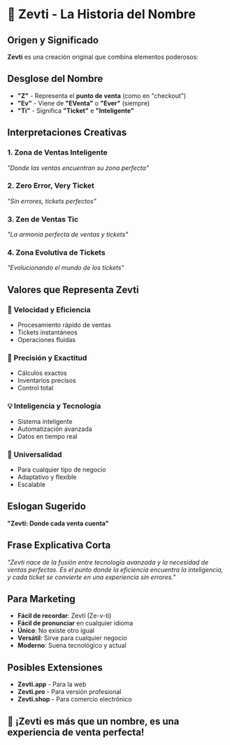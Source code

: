 # 🎯 Zevti - La Historia del Nombre

## Origen y Significado

**Zevti** es una creación original que combina elementos poderosos:

## Desglose del Nombre

- **"Z"** - Representa el **punto de venta** (como en "checkout")
- **"Ev"** - Viene de **"EVenta"** o **"Ever"** (siempre)
- **"Ti"** - Significa **"Ticket"** e **"Inteligente"**

## Interpretaciones Creativas

### 1. Zona de Ventas Inteligente
*"Donde las ventas encuentran su zona perfecta"*

### 2. Zero Error, Very Ticket
*"Sin errores, tickets perfectos"*

### 3. Zen de Ventas Tic
*"La armonía perfecta de ventas y tickets"*

### 4. Zona Evolutiva de Tickets
*"Evolucionando el mundo de los tickets"*

## Valores que Representa Zevti

### 🚀 Velocidad y Eficiencia
- Procesamiento rápido de ventas
- Tickets instantáneos
- Operaciones fluidas

### 🎯 Precisión y Exactitud
- Cálculos exactos
- Inventarios precisos
- Control total

### 💡 Inteligencia y Tecnología
- Sistema inteligente
- Automatización avanzada
- Datos en tiempo real

### 🌟 Universalidad
- Para cualquier tipo de negocio
- Adaptativo y flexible
- Escalable

## Eslogan Sugerido
**"Zevti: Donde cada venta cuenta"**

## Frase Explicativa Corta
*"Zevti nace de la fusión entre tecnología avanzada y la necesidad de ventas perfectas. Es el punto donde la eficiencia encuentra la inteligencia, y cada ticket se convierte en una experiencia sin errores."*

## Para Marketing
- **Fácil de recordar**: Zevti (Ze-v-ti)
- **Fácil de pronunciar** en cualquier idioma
- **Único**: No existe otro igual
- **Versátil**: Sirve para cualquier negocio
- **Moderno**: Suena tecnológico y actual

## Posibles Extensiones
- **Zevti.app** - Para la web
- **Zevti.pro** - Para versión profesional
- **Zevti.shop** - Para comercio electrónico

## 🚀 ¡Zevti es más que un nombre, es una experiencia de venta perfecta!
